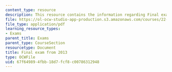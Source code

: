 ```yaml
---
content_type: resource
description: This resource contains the information regarding Final exam from 2013.
file: https://ol-ocw-studio-app-production.s3.amazonaws.com/courses/22-15-essential-numerical-methods-fall-2014/67f649894fbb18d7fcf8c00786312948_MIT22_15F14_final_2013.pdf
file_type: application/pdf
learning_resource_types:
- Exams
parent_title: Exams
parent_type: CourseSection
resourcetype: Document
title: Final exam from 2013
type: OCWFile
uid: 67f64989-4fbb-18d7-fcf8-c00786312948
---
```

